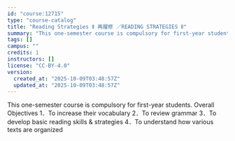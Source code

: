 ```yaml
---
id: "course:12715"
type: "course-catalog"
title: "Reading Strategies Ⅱ 再履修 ／READING STRATEGIES Ⅱ"
summary: "This one-semester course is compulsory for first-year students. Overall Objectives 1．To increase their vocabulary 2．To r…"
tags: []
campus: ""
credits: 1
instructors: []
license: "CC-BY-4.0"
version:
  created_at: "2025-10-09T03:48:57Z"
  updated_at: "2025-10-09T03:48:57Z"
---
```

This one-semester course is compulsory for first-year students. Overall Objectives 1．To increase their vocabulary 2．To review grammar 3．To develop basic reading skills & strategies 4．To understand how various texts are organized
